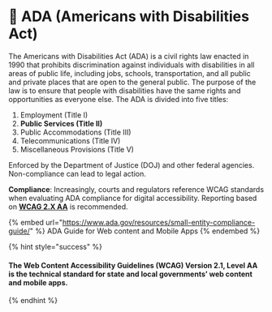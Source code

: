# 📑 ADA (Americans with Disabilities Act)

The Americans with Disabilities Act (ADA) is a civil rights law enacted in 1990 that prohibits discrimination against individuals with disabilities in all areas of public life, including jobs, schools, transportation, and all public and private places that are open to the general public. The purpose of the law is to ensure that people with disabilities have the same rights and opportunities as everyone else. The ADA is divided into five titles:

1. Employment (Title I)
2. **Public Services (Title II)**
3. Public Accommodations (Title III)
4. Telecommunications (Title IV)
5. Miscellaneous Provisions (Title V)

Enforced by the Department of Justice (DOJ) and other federal agencies. Non-compliance can lead to legal action.

**Compliance**: Increasingly, courts and regulators reference WCAG standards when evaluating ADA compliance for digital accessibility. Reporting based on [**WCAG 2.X AA**](web-content-accessibility-guidelines-wcag.md) is recommended.

{% embed url="https://www.ada.gov/resources/small-entity-compliance-guide/" %}
ADA Guide for Web content and Mobile Apps
{% endembed %}

{% hint style="success" %}
#### The Web Content Accessibility Guidelines (WCAG) Version 2.1, Level AA is the technical standard for state and local governments’ web content and mobile apps. <a href="#the-web-content-accessibility-guidelines-wcag-version-21-level-aa-is-the-technical-standard-for-stat" id="the-web-content-accessibility-guidelines-wcag-version-21-level-aa-is-the-technical-standard-for-stat"></a>
{% endhint %}
